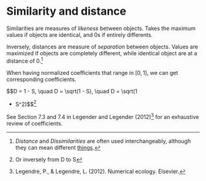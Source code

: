 # Similarity and distance

Similarities are measures of *likeness* between
objects. Takes the maximum values if objects are identical, and 0s if
entirely differents. 

Inversely, distances are measure of *separation* between objects. 
Values are maximized if objects are completely different, while
identical object are at a distance of 0.[^Dissimilarities]

When having normalized coefficients that range in $[0, 1]$, we can get
corresponding coefficients.

$$D = 1 - S, \quad D = \sqrt(1 - S), \quad D = \sqrt(1
- S^2)$$[^Equation]

See Section 7.3 and 7.4 in Legender and Legender (2012)[^Legendre] for an
exhaustive review of coefficients.

[^Legendre]: Legendre, P., & Legendre, L. (2012). Numerical
ecology. Elsevier. 

[^Dissimilarities]: *Distance* and *Dissimilarities* are often used interchangeably,
although they can mean different [things](../4).

[^Equation]: Or inversely from D to S

